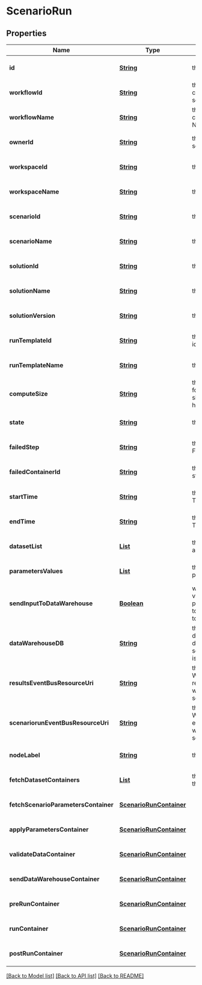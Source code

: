 # ScenarioRun
## Properties

Name | Type | Description | Notes
------------ | ------------- | ------------- | -------------
**id** | [**String**](string.md) | the ScenarioRun | [optional] [default to null]
**workflowId** | [**String**](string.md) | the Cosmo Tech compute cluster Argo Workflow Id to search | [optional] [default to null]
**workflowName** | [**String**](string.md) | the Cosmo Tech compute cluster Argo Workflow Name | [optional] [default to null]
**ownerId** | [**String**](string.md) | the user id which own this scenariorun | [optional] [default to null]
**workspaceId** | [**String**](string.md) | the Workspace Id | [optional] [default to null]
**workspaceName** | [**String**](string.md) | the Workspace name | [optional] [default to null]
**scenarioId** | [**String**](string.md) | the Scenario Id | [optional] [default to null]
**scenarioName** | [**String**](string.md) | the Scenario name | [optional] [default to null]
**solutionId** | [**String**](string.md) | the Solution Id | [optional] [default to null]
**solutionName** | [**String**](string.md) | the Solution name | [optional] [default to null]
**solutionVersion** | [**String**](string.md) | the Solution version | [optional] [default to null]
**runTemplateId** | [**String**](string.md) | the Solution Run Template id | [optional] [default to null]
**runTemplateName** | [**String**](string.md) | the Run Template name | [optional] [default to null]
**computeSize** | [**String**](string.md) | the compute size needed for this Analysis. Standard sizes are basic and highcpu. Default is basic | [optional] [default to null]
**state** | [**String**](string.md) | the ScenarioRun state | [optional] [default to null]
**failedStep** | [**String**](string.md) | the failed step if state is Failed | [optional] [default to null]
**failedContainerId** | [**String**](string.md) | the failed container Id if state is Failed | [optional] [default to null]
**startTime** | [**String**](string.md) | the ScenarioRun start Date Time | [optional] [default to null]
**endTime** | [**String**](string.md) | the ScenarioRun end Date Time | [optional] [default to null]
**datasetList** | [**List**](string.md) | the list of Dataset Id associated to this Analysis | [optional] [default to null]
**parametersValues** | [**List**](RunTemplateParameterValue.md) | the list of Run Template parameters values | [optional] [default to null]
**sendInputToDataWarehouse** | [**Boolean**](boolean.md) | whether or not the Dataset values and the input parameters values are send to the DataWarehouse prior to ScenarioRun Run | [optional] [default to null]
**dataWarehouseDB** | [**String**](string.md) | the DataWarehouse database name to send data if sendInputToDataWarehouse is set | [optional] [default to null]
**resultsEventBusResourceUri** | [**String**](string.md) | the event bus which receive Workspace ScenarioRun results messages. Message won&#39;t be send if this is not set | [optional] [default to null]
**scenariorunEventBusResourceUri** | [**String**](string.md) | the event bus which receive Workspace ScenarioRun events messages. Message won&#39;t be send if this is not set | [optional] [default to null]
**nodeLabel** | [**String**](string.md) | the node label request | [optional] [default to null]
**fetchDatasetContainers** | [**List**](ScenarioRunContainer.md) | the containers which fetch the Scenario Datasets | [optional] [default to null]
**fetchScenarioParametersContainer** | [**ScenarioRunContainer**](ScenarioRunContainer.md) |  | [optional] [default to null]
**applyParametersContainer** | [**ScenarioRunContainer**](ScenarioRunContainer.md) |  | [optional] [default to null]
**validateDataContainer** | [**ScenarioRunContainer**](ScenarioRunContainer.md) |  | [optional] [default to null]
**sendDataWarehouseContainer** | [**ScenarioRunContainer**](ScenarioRunContainer.md) |  | [optional] [default to null]
**preRunContainer** | [**ScenarioRunContainer**](ScenarioRunContainer.md) |  | [optional] [default to null]
**runContainer** | [**ScenarioRunContainer**](ScenarioRunContainer.md) |  | [optional] [default to null]
**postRunContainer** | [**ScenarioRunContainer**](ScenarioRunContainer.md) |  | [optional] [default to null]

[[Back to Model list]](../README.md#documentation-for-models) [[Back to API list]](../README.md#documentation-for-api-endpoints) [[Back to README]](../README.md)

